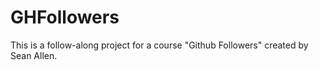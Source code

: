 # GHFollowers

This is a follow-along project for a course "Github Followers" created by Sean Allen.
